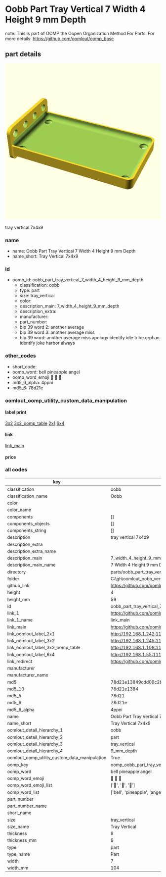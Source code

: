 # Oobb Part Tray Vertical 7 Width 4 Height 9 mm Depth  

note: This is part of OOMP the Oopen Organization Method For Parts. For more details: https://github.com/oomlout/oomp_base

##  part details
  

[![](3dpr.png)](3dpr.png)

tray vertical 7x4x9



### name
* name: Oobb Part Tray Vertical 7 Width 4 Height 9 mm Depth
* name_short: Tray Vertical 7x4x9 
### id
* oomp_id: oobb_part_tray_vertical_7_width_4_height_9_mm_depth
  * classification: oobb
  * type: part
  * size: tray_vertical
  * color: 
  * description_main: 7_width_4_height_9_mm_depth
  * description_extra: 
  * manufacturer: 
  * part_number: 
  * bip 39 word 2: another average
  * bip 39 word 3: another average miss
  * bip 39 word: another average miss apology identify idle tribe orphan identify joke harbor always

### other_codes
* short_code: 
* oomp_word: bell pineapple angel
* oomp_word_emoji :bell: :pineapple: :angel:
* md5_6_alpha: 4ppni
* md5_6: 78d21e






### oomlout_oomp_utility_custom_data_manipulation
#### label print
[3x2](http://192.168.1.245:1112/?label=oomp%204ppni)
[3x2_oomp_table](http://192.168.1.108:1112/?label=oomp%204ppni)
[2x1](http://192.168.1.242:1112/?label=oomp%204ppni)
[6x4](http://192.168.1.55:1112/?label=oomp%204ppni)    

#### link

[link_main](https://github.com/oomlout/oomlout_oobb_version_4_generated_parts/tree/main/navigation_oomp/oobb/part/tray_vertical/7_width_4_height_9_mm_depth/part)                              

#### price







### all codes 
| key | value |  
| --- | --- |  
| classification | oobb |  
| classification_name | Oobb |  
| color |  |  
| color_name |  |  
| components | [] |  
| components_objects | [] |  
| components_string | [] |  
| description | tray vertical 7x4x9 |  
| description_extra |  |  
| description_extra_name |  |  
| description_main | 7_width_4_height_9_mm_depth |  
| description_main_name | 7 Width 4 Height 9 mm Depth |  
| directory | parts/oobb_part_tray_vertical_7_width_4_height_9_mm_depth |  
| folder | C:\gh\oomlout_oobb_version_4_generated_parts\parts\oobb_part_tray_vertical_7_width_4_height_9_mm_depth |  
| github_link | https://github.com/oomlout/oomlout_oomp_part_src/tree/main/parts/oobb_part_tray_vertical_7_width_4_height_9_mm_depth |  
| height | 4 |  
| height_mm | 59 |  
| id | oobb_part_tray_vertical_7_width_4_height_9_mm_depth |  
| link_1 | https://github.com/oomlout/oomlout_oobb_version_4_generated_parts/tree/main/navigation_oomp/oobb/part/tray_vertical/7_width_4_height_9_mm_depth/part |  
| link_1_name | link_main |  
| link_main | https://github.com/oomlout/oomlout_oobb_version_4_generated_parts/tree/main/navigation_oomp/oobb/part/tray_vertical/7_width_4_height_9_mm_depth/part |  
| link_oomlout_label_2x1 | http://192.168.1.242:1112/?label=oomp%204ppni |  
| link_oomlout_label_3x2 | http://192.168.1.245:1112/?label=oomp%204ppni |  
| link_oomlout_label_3x2_oomp_table | http://192.168.1.108:1112/?label=oomp%204ppni |  
| link_oomlout_label_6x4 | http://192.168.1.55:1112/?label=oomp%204ppni |  
| link_redirect | https://github.com/oomlout/oomlout_oobb_version_4_generated_parts/tree/main/parts/oobb_tray_vertical_07_04_09 |  
| manufacturer |  |  
| manufacturer_name |  |  
| md5 | 78d21e13849cdd09c2b840a71b83f04c |  
| md5_10 | 78d21e1384 |  
| md5_5 | 78d21 |  
| md5_6 | 78d21e |  
| md5_6_alpha | 4ppni |  
| name | Oobb Part Tray Vertical 7 Width 4 Height 9 mm Depth |  
| name_short | Tray Vertical 7x4x9  |  
| oomlout_detail_hierarchy_1 | oobb |  
| oomlout_detail_hierarchy_2 | part |  
| oomlout_detail_hierarchy_3 | tray_vertical |  
| oomlout_detail_hierarchy_4 | 9_mm_depth |  
| oomlout_oomp_utility_custom_data_manipulation | True |  
| oomp_key | oomp_oobb_part_tray_vertical_7_width_4_height_9_mm_depth |  
| oomp_word | bell pineapple angel |  
| oomp_word_emoji | :bell: :pineapple: :angel: |  
| oomp_word_emoji_list | [':bell:', ':pineapple:', ':angel:'] |  
| oomp_word_list | ['bell', 'pineapple', 'angel'] |  
| part_number |  |  
| part_number_name |  |  
| short_name |  |  
| size | tray_vertical |  
| size_name | Tray Vertical |  
| thickness | 9 |  
| thickness_mm | 9 |  
| type | part |  
| type_name | Part |  
| width | 7 |  
| width_mm | 104 |  

